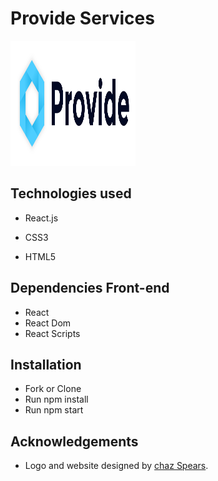 # Provide Services 

<img src="/src/components/Img/provide_logo_white-background.png" alt="Logo" width="200px" height= "200px"/>

## Technologies used 

* React.js

* CSS3

* HTML5

## Dependencies Front-end

* React
* React Dom
* React Scripts


## Installation

* Fork or Clone 
* Run npm install
* Run npm start 


## Acknowledgements

* Logo  and website designed by [chaz Spears](http://www.chazspears.com/).